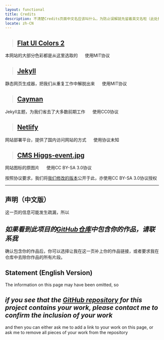 ```yaml
---
layout: functional
title: Credits
description: 不清楚Credits页面中文名应该叫什么，为防止误解就先留着英文名啦（此处排名不分先后）
locate: zh-CN
---
```


> ## [Flat UI Colors 2](https://flatuicolors.com/)

本网站的大部分色彩都是从这里选取的&nbsp;&nbsp;&nbsp;&nbsp;&nbsp;&nbsp;使用MIT协议

> ## [Jekyll](https://jekyllrb.com/)

静态网页生成器，把我们从重复工作中解脱出来&nbsp;&nbsp;&nbsp;&nbsp;&nbsp;&nbsp;使用MIT协议

> ## [Cayman](https://pages-themes.github.io/cayman/)

Jekyll主题，为我们省去了大多数前期工作&nbsp;&nbsp;&nbsp;&nbsp;&nbsp;&nbsp;使用CC0协议

> ## [Netlify](https://www.netlify.com/)

网站部署平台，提供了国内访问网站的方式&nbsp;&nbsp;&nbsp;&nbsp;&nbsp;&nbsp;使用协议未知

> ## [CMS Higgs-event.jpg](https://commons.wikimedia.org/wiki/File:CMS_Higgs-event.jpg)

网站图标的原图片&nbsp;&nbsp;&nbsp;&nbsp;&nbsp;&nbsp;使用CC BY-SA 3.0协议

按照协议要求，我们将[我们修改的版本](\assets\image\CMS_Higgs-event.svg)公开于此，亦使用CC BY-SA 3.0协议授权

-----

## 声明（中文版）

这一页的信息可能发生疏漏，所以

## ***如果看到此项目的[GitHub仓库](https://github.com/farad314/farad314.github.io)中包含你的作品，请联系我***

确认包含你的作品后，你可以选择让我在这一页补上你的作品链接，或者要求我在仓库中去除你作品的所有片段。

## Statement (English Version)

The information on this page may have been omitted, so

## ***if you see that the [GitHub repository](https://github.com/farad314/farad314.github.io/tree/framework) for this project contains your work, please contact me to confirm the inclusion of your work***

and then you can either ask me to add a link to your work on this page, or ask me to remove all pieces of your work from the repository
